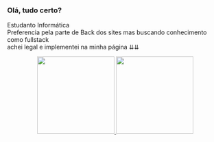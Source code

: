 ### Olá, tudo certo?

Estudanto Informática <br/>
Preferencia pela parte de Back dos sites mas buscando conhecimento como fullstack<br/>
achei legal e implementei na minha página ⇊⇊

<div align="center">
  <a href="https://github.com/Krane-13">
  <img height="180em" src="https://github-readme-stats.vercel.app/api?username=Krane-13&show_icons=true&theme=dark&include_all_commits=true&count_private=true"/>
  <img height="180em" src="https://github-readme-stats.vercel.app/api/top-langs/?username=Krane-13&layout=compact&langs_count=7&theme=dark"/>
</div>
